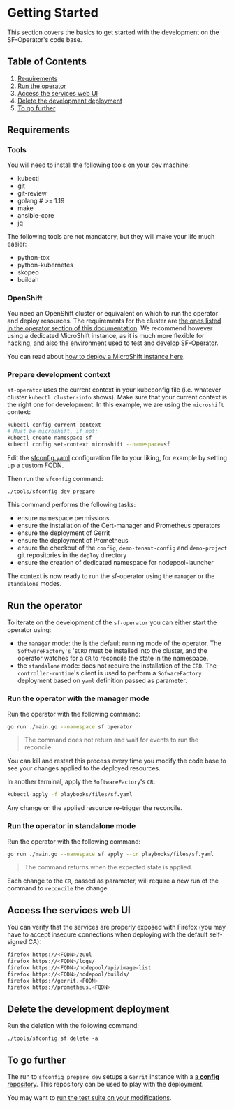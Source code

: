 # Getting Started

This section covers the basics to get started with the development on the SF-Operator's code base.

## Table of Contents

1. [Requirements](#requirements)
1. [Run the operator](#run-the-operator)
1. [Access the services web UI](#access-the-services-web-ui)
1. [Delete the development deployment](#delete-the-development-deployment)
1. [To go further](#to-go-further)

## Requirements

### Tools

You will need to install the following tools on your dev machine:

- kubectl
- git
- git-review
- golang # >= 1.19
- make
- ansible-core
- jq

The following tools are not mandatory, but they will make your life much easier:

- python-tox
- python-kubernetes
- skopeo
- buildah

### OpenShift

You need an OpenShift cluster or equivalent on which to run the operator and deploy resources.
The requirements for the cluster are [the ones listed in the operator section of this documentation](../operator/getting_started.md#prerequisites). We recommend however using a dedicated MicroShift instance, as it is much more flexible for hacking, and also the environment used to test and develop SF-Operator.

You can read about [how to deploy a MicroShift instance here](./microshift.md).

### Prepare development context

`sf-operator` uses the current context in your kubeconfig file (i.e. whatever cluster `kubectl cluster-info` shows). Make sure that your current context is the right one for development. In this example, we are using the `microshift` context:

```sh
kubectl config current-context
# Must be microshift, if not:
kubectl create namespace sf
kubectl config set-context microshift --namespace=sf
```

Edit the [sfconfig.yaml](./../../sfconfig.yaml) configuration file to your liking, for example by setting up a custom FQDN.

Then run the `sfconfig` command:

```sh
./tools/sfconfig dev prepare
```

This command performs the following tasks:

- ensure namespace permissions
- ensure the installation of the Cert-manager and Prometheus operators
- ensure the deployment of Gerrit
- ensure the deployment of Prometheus
- ensure the checkout of the `config`, `demo-tenant-config` and `demo-project` git repositories in the `deploy` directory
- ensure the creation of dedicated namespace for nodepool-launcher

The context is now ready to run the sf-operator using the `manager` or the `standalone` modes.

## Run the operator

To iterate on the development of the `sf-operator` you can either start the operator using:

- the `manager` mode: the is the default running mode of the operator.
  The `SoftwareFactory's` 's`CRD` must be installed into the cluster, and the operator watches
  for a `CR` to reconcile the state in the namespace.
- the `standalone` mode: does not require the installation of the `CRD`. The `controller-runtime`'s
  client is used to perform a `SofwareFactory` deployment based on `yaml` definition passed
  as parameter.

### Run the operator with the manager mode

Run the operator with the following command:

```sh
go run ./main.go --namespace sf operator
```

> The command does not return and wait for events to run the reconcile.

You can kill and restart this process every time you modify the code base
to see your changes applied to the deployed resources.

In another terminal, apply the `SoftwareFactory`'s `CR`:

```sh
kubectl apply -f playbooks/files/sf.yaml
```

Any change on the applied resource re-trigger the reconcile.

### Run the operator in standalone mode

Run the operator with the following command:

```sh
go run ./main.go --namespace sf apply --cr playbooks/files/sf.yaml
```

> The command returns when the expected state is applied.

Each change to the `CR`, passed as parameter, will require a new run of the command to `reconcile` the change.


## Access the services web UI

You can verify that the services are properly exposed with Firefox (you may have to accept insecure connections when deploying with the default self-signed CA):

```sh
firefox https://<FQDN>/zuul
firefox https://<FQDN>/logs/
firefox https://<FQDN>/nodepool/api/image-list
firefox https://<FQDN>/nodepool/builds/
firefox https://gerrit.<FQDN>
firefox https://prometheus.<FQDN>
```

## Delete the development deployment

Run the deletion with the following command:

```
./tools/sfconfig sf delete -a
```

## To go further

The run to `sfconfig prepare dev` setups a `Gerrit` instance with a [a **config** repository](../deployment/config_repository.md). This repository can be used to play with the deployment.


You may want to [run the test suite on your modifications](./testing.md).
